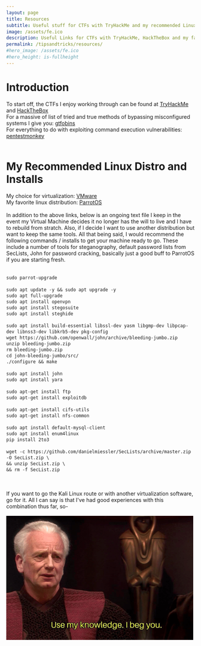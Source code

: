 ```yaml
---
layout: page
title: Resources
subtitle: Useful stuff for CTFs with TryHackMe and my recommended Linux Distribution
image: /assets/fe.ico
description: Useful Links for CTFs with TryHackMe, HackTheBox and my favorite Linux Distribution
permalink: /tipsandtricks/resources/
#hero_image: /assets/fe.ico
#hero_height: is-fullheight
---
```


# Introduction
To start off, the CTFs I enjoy working through can be found at <a href="https://www.tryhackme.com" target="_blank" rel="noopener noreferrer">TryHackMe</a> and <a href="https://www.hackthebox.com/" target="_blank" rel="noopener noreferrer">HackTheBox</a>
<br>
For a massive of list of tried and true methods of bypassing misconfigured systems I give you: <a href="https://gtfobins.github.io/" target="_blank" rel="noopener noreferrer">gtfobins</a>
<br>
For everything to do with exploiting command execution vulnerabilities: <a href="https://pentestmonkey.net/cheat-sheet/shells/reverse-shell-cheat-sheet" target="_blank" rel="noopener noreferrer">pentestmonkey</a>
<br><br>
# My Recommended Linux Distro and Installs
My choice for virtualization: <a href="https://www.vmware.com/products/workstation-player/workstation-player-evaluation.html" target="_blank" rel="noopener noreferrer">VMware</a>
<br>
My favorite linux distribution: <a href="https://www.parrotsec.org/download/" target="_blank" rel="noopener noreferrer">ParrotOS</a>
<br><br>
In addition to the above links, below is an ongoing text file I keep in the event my Virtual Machine decides it no longer has the will to live and I have to rebuild from stratch. Also, if I decide I want to use another distribution but want to keep the same tools. All that being said, I would recommend the following commands / installs to get your machine ready to go. These include a number of tools for steganography, default password lists from SecLists, John for password cracking, basically just a good buff to ParrotOS if you are starting fresh.
<br>
<br>

```
sudo parrot-upgrade

sudo apt update -y && sudo apt upgrade -y
sudo apt full-upgrade
sudo apt install openvpn
sudo apt install stegosuite
sudo apt install steghide

sudo apt install build-essential libssl-dev yasm libgmp-dev libpcap-dev libnss3-dev libkrb5-dev pkg-config
wget https://github.com/openwall/john/archive/bleeding-jumbo.zip
unzip bleeding-jumbo.zip
rm bleeding-jumbo.zip
cd john-bleeding-jumbo/src/
./configure && make

sudo apt install john
sudo apt install yara

sudo apt-get install ftp
sudo apt-get install exploitdb

sudo apt-get install cifs-utils
sudo apt-get install nfs-common

sudo apt install default-mysql-client
sudo apt install enum4linux
pip install 2to3

wget -c https://github.com/danielmiessler/SecLists/archive/master.zip -O SecList.zip \
&& unzip SecList.zip \
&& rm -f SecList.zip

```
<br>
<br>
If you want to go the Kali Linux route or with another virtualization software, go for it. All I can say is that I've had good experiences with this combination thus far, so-
<br>
<br>
<img src="/assets/palps.png" alt="">
<!-- img src: https://imgflip.com/memetemplate/304517785/Star-Wars-Palpatine-Use-my-knowledge-I-beg-you--->

